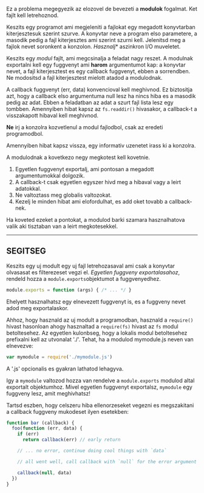 Ez a problema megegyezik az elozovel de bevezeti a **modulok** fogalmat. Ket fajlt kell letrehoznod.

Keszits egy programot ami megjeleniti a fajlokat egy megadott konyvtarban kiterjesztesuk szerint szurve. A konyvtar neve a program elso parametere, a masodik pedig a fajl kiterjesztes ami szerint szurni kell. Jelenitsd meg a fajlok nevet soronkent a konzolon. *Hasznalj** aszinkron I/O muveletet.

Keszits egy *modul* fajlt, ami megcsinalja a feladat nagy reszet. A modulnak exportalni kell egy fuggvenyt ami **harom** argumentumot kap: a konyvtar nevet, a fajl kiterjesztest es egy callback fuggvenyt, ebben a sorrendben. Ne modositsd a fajl kiterjesztest mielott atadod a modulodnak.

A callback fuggvenyt (err, data) konvencioval kell meghivnod. Ez biztositja azt, hogy a callback elso argumentuma null lesz ha nincs hiba es a masodik pedig az adat. Ebben a feladatban az adat a szurt fajl lista lesz egy tombben. Amennyiben hibat kapsz az `fs.readdir()` hivasakor, a callback-t a visszakapott hibaval kell meghivnod.

**Ne** irj a konzolra kozvetlenul a modul fajlodbol, csak az eredeti programodbol.

Amennyiben hibat kapsz vissza, egy informativ uzenetet irass ki a konzolra.

A modulodnak a kovetkezo negy megkotest kell kovetnie.

1. Egyetlen fuggvenyt exportalj, ami pontosan a megadott argumentumokkal dolgozik.
2. A callback-t csak egyetlen egyszer hivd meg a hibaval vagy a leirt adatokkal.
3. Ne valtoztass meg globalis valtozokat.
4. Kezelj le minden hibat ami elofordulhat, es add oket tovabb a callback-nek.

Ha koveted ezeket a pontokat, a modulod barki szamara hasznalhatova valik aki tisztaban van a leirt megkotesekkel. 

----------------------------------------------------------------------
## SEGITSEG

Keszits egy uj modult egy uj fajl letrehozasaval ami csak a konyvtar olvasasat es filterezeset vegzi el. *Egyetlen fuggveny exportalasahoz*, rendeld hozza a `module.exports`objektumot a fuggvenyedhez.

```js
module.exports = function (args) { /* ... */ }
```

Ehelyett hasznalhatsz egy elnevezett fuggvenyt is, es a fuggveny nevet adod meg exportalaskor.

Ahhoz, hogy hasznald az uj modult a programodban, hasznald a `require()` hivast hasonloan ahogy hasznaltad a `require(fs)` hivast az `fs` modul betoltesehez. Az egyetlen kulonbseg, hogy a lokalis modul betoltesehez prefixalni kell az utvonalat './'. Tehat, ha a modulod mymodule.js neven van elnevezve:

```js
var mymodule = require('./mymodule.js')
```

A '.js' opcionalis es gyakran lathatod lehagyva.

Igy a `mymodule` valtozod hozza van rendelve a `module.exports` modulod altal exportalt objektumhoz. Mivel egyetlen fuggvenyt exportalsz, `mymodule` egy fuggveny lesz, amit meghivhatsz!

Tartsd eszben, hogy celszeru hiba ellenorzeseket vegezni es megszakitani a callback fuggveny mukodeset ilyen esetekben:

```js
function bar (callback) {
  foo(function (err, data) {
    if (err)
      return callback(err) // early return

    // ... no error, continue doing cool things with `data`

    // all went well, call callback with `null` for the error argument

    callback(null, data)
  })
}
```
